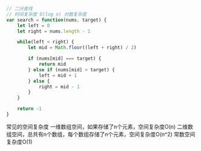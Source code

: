 ``` javascript
// 二分查找
// 时间复杂度 O(log n) 对数复杂度
var search = function(nums, target) {
    let left = 0
    let right = nums.length - 1

    while(left < right) {
        let mid = Math.floor((left + right) / 2)

        if (nums[mid] === target) {
            return mid
        } else if (nums[mid] > target) {
            left = mid + 1
        } else {
            right = mid - 1
        }
    }

    return -1
}
```

常见的空间复杂度
一维数组空间，如果存储了n个元素，空间复杂度O(n)
二维数组空间，总共有n个数组，每个数组存储了n个元素，空间复杂度O(n^2)
常数空间复杂度O(1)